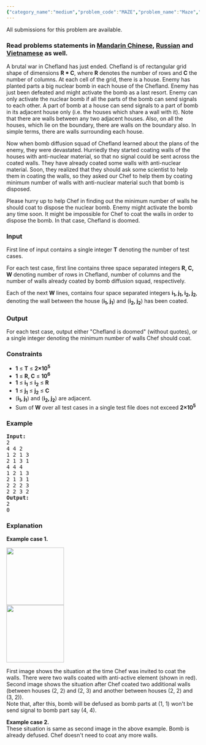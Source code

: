 ```yaml
---
{"category_name":"medium","problem_code":"MAZE","problem_name":"Maze","languages_supported":{"0":"ADA","1":"ASM","2":"BASH","3":"BF","4":"C","5":"C99 strict","6":"CAML","7":"CLOJ","8":"CLPS","9":"CPP 4.3.2","10":"CPP 4.9.2","11":"CPP14","12":"CS2","13":"D","14":"ERL","15":"FORT","16":"FS","17":"GO","18":"HASK","19":"ICK","20":"ICON","21":"JAVA","22":"JS","23":"LISP clisp","24":"LISP sbcl","25":"LUA","26":"NEM","27":"NICE","28":"NODEJS","29":"PAS fpc","30":"PAS gpc","31":"PERL","32":"PERL6","33":"PHP","34":"PIKE","35":"PRLG","36":"PYPY","37":"PYTH","38":"PYTH 3.4","39":"RUBY","40":"SCALA","41":"SCM chicken","42":"SCM guile","43":"SCM qobi","44":"ST","45":"TCL","46":"TEXT","47":"WSPC"},"max_timelimit":1,"source_sizelimit":50000,"problem_author":"wwwwodddd","problem_tester":"kevinsogo","date_added":"14-05-2016","tags":{"0":"bfs","1":"cook70","2":"dfs","3":"dual","4":"easy","5":"union","6":"wwwwodddd"},"editorial_url":"http://discuss.codechef.com/problems/MAZE","time":{"view_start_date":1463941800,"submit_start_date":1463941800,"visible_start_date":1463941800,"end_date":1735669800},"layout":"problem"}
---
```

<span class="solution-visible-txt">All submissions for this problem are available.</span><h3> Read problems statements in <a target="_blank" href="http://www.codechef.com/download/translated/COOK70/mandarin/MAZE.pdf">Mandarin Chinese</a>, <a target="_blank" href="http://www.codechef.com/download/translated/COOK70/russian/MAZE.pdf">Russian</a> and <a target="_blank" href="http://www.codechef.com/download/translated/COOK70/vietnamese/MAZE.pdf">Vietnamese</a> as well.</h3>
<p>A brutal war in Chefland has just ended. Chefland is of rectangular grid shape of dimensions <b>R * C</b>, where <b>R</b> denotes the number of rows and <b>C</b> the number of columns. At each cell of the grid, there is a house. Enemy has planted parts a big nuclear bomb in each house of the Chefland. Enemy has just been defeated and might activate the bomb as a last resort. Enemy can only activate the nuclear bomb if all the parts of the bomb can send signals to each other. A part of bomb at a house can send signals to a part of bomb in its adjacent house only (i.e. the houses which share a wall with it). Note that there are walls between any two adjacent houses. Also, on all the houses, which lie on the boundary, there are walls on the boundary also. In simple terms, there are walls surrounding each house.
</p>
<p>
Now when bomb diffusion squad of Chefland learned about the plans of the enemy, they were devastated. Hurriedly they started coating walls of the houses with anti-nuclear material, so that no signal could be sent across the coated walls. They have already coated some walls with anti-nuclear material. Soon, they realized that they should ask some scientist to help them in coating the walls, so they asked our Chef to help them by coating minimum number of walls with anti-nuclear material such that bomb is disposed.
</p>
<p>
Please hurry up to help Chef in finding out the minimum number of walls he should coat to dispose the nuclear bomb. Enemy might activate the bomb any time soon. It might be impossible for Chef to coat the walls in order to dispose the bomb. In that case, Chefland is doomed.
</p>
<h3>Input</h3>
<p>First line of input contains a single integer <b>T</b> denoting the number of test cases.</p>
<p>For each test case, first line contains three space separated integers <b>R, C, W</b> denoting number of rows in Chefland, number of columns and the number of walls already coated by bomb diffusion squad, respectively.</p>
<p>Each of the next <b>W</b> lines, contains four space separated integers <b>i<sub>1</sub>, j<sub>1</sub>, i<sub>2</sub>, j<sub>2</sub></b>, denoting the wall between the house (<b>i<sub>1</sub>, j<sub>1</sub></b>) and (<b>i<sub>2</sub>, j<sub>2</sub></b>) has been coated.</p>
<h3>Output</h3>
<p>For each test case, output either "Chefland is doomed" (without quotes), or a single integer denoting the minimum number of walls Chef should coat.</p>
<h3>Constraints</h3>
<ul>
<li><b>1</b> ≤ <b>T</b> ≤ <b>2×10<sup>5</sup></b></li>
<li><b>1</b> ≤ <b>R, C</b> ≤ <b>10<sup>6</sup></b></li>
<li><b>1</b> ≤ <b>i<sub>1</sub></b> ≤ <b>i<sub>2</sub></b> ≤ <b>R</b></li>
<li><b>1</b> ≤ <b>j<sub>1</sub></b> ≤ <b>j<sub>2</sub></b> ≤ <b>C</b></li>
<li>(<b>i<sub>1</sub>, j<sub>1</sub></b>) and (<b>i<sub>2</sub>, j<sub>2</sub></b>) are adjacent.</li>
<li>Sum of <b>W</b> over all test cases in a single test file does not exceed <b>2×10<sup>5</sup></b></li>
</ul>
<h3>Example</h3>
<pre><b>Input:</b>
2
4 4 2
1 2 1 3
2 1 3 1
4 4 4
1 2 1 3
2 1 3 1
2 2 2 3
2 2 3 2
<b>Output:</b>
2
0
</pre><h3>Explanation</h3>
<p><b>Example case 1.</b></p>
<p>
<img src="https://s3.amazonaws.com/codechef_shared/download/upload/COOK70/example_1_city_before.png" height="150" /><br />
<img src="https://s3.amazonaws.com/codechef_shared/download/upload/COOK70/example_1_city_after.png" height="150" />
</p>
<p>
First image shows the situation at the time Chef was invited to coat the walls. There were two walls coated with anti-active element (shown in red).<br />
Second image shows the situation after Chef coated two additional walls (between houses (2, 2) and (2, 3) and another between houses (2, 2) and (3, 2)).<br />
Note that, after this, bomb will be defused as bomb parts at (1, 1) won't be send signal to bomb part say (4, 4).
</p>
<p><b>Example case 2.</b><br />
These situation is same as second image in the above example. Bomb is already defused. Chef doesn't need to coat any more walls.</p>
